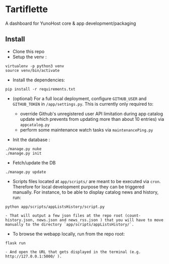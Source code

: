 Tartiflette
===========

A dashboard for YunoHost core & app development/packaging

Install
-------

- Clone this repo
- Setup the venv :

```
virtualenv -p python3 venv
source venv/bin/activate
```

- Install the dependencies: 

```
pip install -r requirements.txt
```

- (optional) For a full local deployment, configure `GITHUB_USER` and `GITHUB_TOKEN` in `/app/settings.py`. This is currently only required to:
	- override Github's unregistered user API limitation during app catalog update which prevents from updating more than about 10 entries) via `appcatalog.py`
	- perform some maintenance watch tasks via `maintenancePing.py`

- Init the database :

```
./manage.py nuke
./manage.py init
```

- Fetch/update the DB 

```
./manage.py update
```

- Scripts files located at `app/scripts/` are meant to be executed via `cron`. Therefore for local development purpose they can be triggered manually. For instance, to be able to display catalog news and history, run:

```
python app/scripts/appListsHistory/script.py
```
	- That will output a few json files at the repo root (count-history.json, news.json and news_rss.json ) that you will have to move manually to the directory `app/scripts/appListsHistory/`.

- To browse the webapp locally, run from the repo root:

```
flask run
``` 
	- And open the URL that gets displayed in the terminal (e.g. http://127.0.0.1:5000/ ). 
